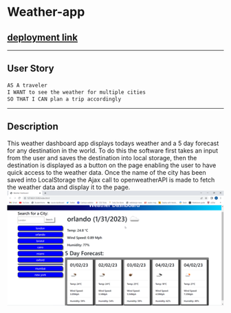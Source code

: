 # Weather-app

## [deployment link](https://daniel-boxall.github.io/Weather-app/)

---

## User Story

```
AS A traveler
I WANT to see the weather for multiple cities
SO THAT I CAN plan a trip accordingly
```

---

## Description

This weather dashboard app displays todays weather and a 5 day forecast for any destination in the world.
To do this the software first takes an input from the user and saves the destination into local storage, then the destination is displayed as a button on the page enabling the user to have quick access to the weather data.
Once the name of the city has been saved into LocalStorage the Ajax call to openweatherAPI is made to fetch the weather data and display it to the page.
![screen shot](assets/images/screenshot.png)
